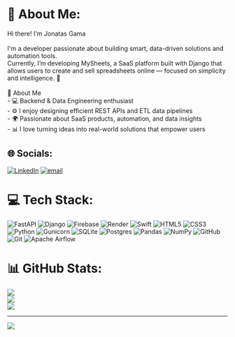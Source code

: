 # 💫 About Me:
Hi there! I'm Jonatas Gama<br><br>I'm a developer passionate about building smart, data-driven solutions and automation tools.<br>Currently, I’m developing MySheets, a SaaS platform built with Django that allows users to create and sell spreadsheets online — focused on simplicity and intelligence. 🚀<br><br>🧠 About Me<br>- 💻 Backend & Data Engineering enthusiast<br>- ⚙️ I enjoy designing efficient REST APIs and ETL data pipelines<br>- 🌍 Passionate about SaaS products, automation, and data insights<br>- 📊 I love turning ideas into real-world solutions that empower users


## 🌐 Socials:
[![LinkedIn](https://img.shields.io/badge/LinkedIn-%230077B5.svg?logo=linkedin&logoColor=white)](https://linkedin.com/in/jonatas-gama-0a9a23285) [![email](https://img.shields.io/badge/Email-D14836?logo=gmail&logoColor=white)](mailto:jonatassoaresdagama@gmail.com) 

# 💻 Tech Stack:
![FastAPI](https://img.shields.io/badge/FastAPI-005571?style=for-the-badge&logo=fastapi) ![Django](https://img.shields.io/badge/django-%23092E20.svg?style=for-the-badge&logo=django&logoColor=white) ![Firebase](https://img.shields.io/badge/firebase-%23039BE5.svg?style=for-the-badge&logo=firebase) ![Render](https://img.shields.io/badge/Render-%46E3B7.svg?style=for-the-badge&logo=render&logoColor=white) ![Swift](https://img.shields.io/badge/swift-F54A2A?style=for-the-badge&logo=swift&logoColor=white) ![HTML5](https://img.shields.io/badge/html5-%23E34F26.svg?style=for-the-badge&logo=html5&logoColor=white) ![CSS3](https://img.shields.io/badge/css3-%231572B6.svg?style=for-the-badge&logo=css3&logoColor=white) ![Python](https://img.shields.io/badge/python-3670A0?style=for-the-badge&logo=python&logoColor=ffdd54) ![Gunicorn](https://img.shields.io/badge/gunicorn-%298729.svg?style=for-the-badge&logo=gunicorn&logoColor=white) ![SQLite](https://img.shields.io/badge/sqlite-%2307405e.svg?style=for-the-badge&logo=sqlite&logoColor=white) ![Postgres](https://img.shields.io/badge/postgres-%23316192.svg?style=for-the-badge&logo=postgresql&logoColor=white) ![Pandas](https://img.shields.io/badge/pandas-%23150458.svg?style=for-the-badge&logo=pandas&logoColor=white) ![NumPy](https://img.shields.io/badge/numpy-%23013243.svg?style=for-the-badge&logo=numpy&logoColor=white) ![GitHub](https://img.shields.io/badge/github-%23121011.svg?style=for-the-badge&logo=github&logoColor=white) ![Git](https://img.shields.io/badge/git-%23F05033.svg?style=for-the-badge&logo=git&logoColor=white) ![Apache Airflow](https://img.shields.io/badge/Apache%20Airflow-017CEE?style=for-the-badge&logo=Apache%20Airflow&logoColor=white)
# 📊 GitHub Stats:
![](https://github-readme-stats.vercel.app/api?username=jonatas-Soares-Gama&theme=algolia&hide_border=false&include_all_commits=false&count_private=false)<br/>
![](https://nirzak-streak-stats.vercel.app/?user=jonatas-Soares-Gama&theme=algolia&hide_border=false)<br/>
![](https://github-readme-stats.vercel.app/api/top-langs/?username=jonatas-Soares-Gama&theme=algolia&hide_border=false&include_all_commits=false&count_private=false&layout=compact)

---
[![](https://visitcount.itsvg.in/api?id=jonatas-Soares-Gama&icon=0&color=0)](https://visitcount.itsvg.in)

<!-- Proudly created with GPRM ( https://gprm.itsvg.in ) -->
